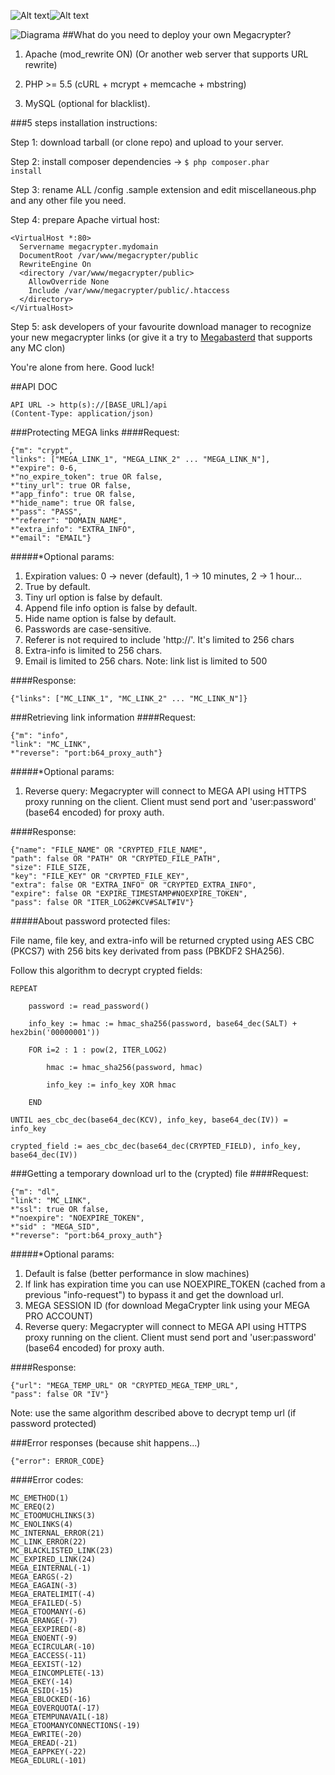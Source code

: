 ![Alt text](/public/images/lock.png?raw=true "MC logo")![Alt text](/public/images/logo.png?raw=true "MC logo")

![Diagrama](https://megacrypter.com/images/diagrama.png)
##What do you need to deploy your own Megacrypter?

1. Apache (mod_rewrite ON) (Or another web server that supports URL rewrite)

2. PHP >= 5.5 (cURL + mcrypt + memcache + mbstring)

3. MySQL (optional for blacklist).

###5 steps installation instructions:

Step 1: download tarball (or clone repo) and upload to your server.

Step 2: install composer dependencies -> <code>$ php composer.phar install</code>

Step 3: rename ALL /config .sample extension and edit miscellaneous.php and any other file you need.

Step 4: prepare Apache virtual host:

```
<VirtualHost *:80>
  Servername megacrypter.mydomain
  DocumentRoot /var/www/megacrypter/public
  RewriteEngine On
  <directory /var/www/megacrypter/public>
    AllowOverride None
    Include /var/www/megacrypter/public/.htaccess
  </directory> 
</VirtualHost>
```

Step 5: ask developers of your favourite download manager to recognize your new megacrypter links (or give it a try to [Megabasterd](https://github.com/tonikelope/megabasterd) that supports any MC clon)

You're alone from here. Good luck!

##API DOC

```
API URL -> http(s)://[BASE_URL]/api
(Content-Type: application/json)
```

###Protecting MEGA links
####Request:
```
{"m": "crypt", 
"links": ["MEGA_LINK_1", "MEGA_LINK_2" ... "MEGA_LINK_N"],
*"expire": 0-6,
*"no_expire_token": true OR false,
*"tiny_url": true OR false,
*"app_finfo": true OR false,
*"hide_name": true OR false,
*"pass": "PASS",
*"referer": "DOMAIN_NAME",
*"extra_info": "EXTRA_INFO",
*"email": "EMAIL"}
```
#####*Optional params:
1. Expiration values: 0 -> never (default), 1 -> 10 minutes, 2 -> 1 hour...
2. True by default.
3. Tiny url option is false by default.
4. Append file info option is false by default.
5. Hide name option is false by default.
6. Passwords are case-sensitive.
7. Referer is not required to include 'http://'. It's limited to 256 chars
8. Extra-info is limited to 256 chars.
9. Email is limited to 256 chars.
Note: link list is limited to 500

####Response:
```
{"links": ["MC_LINK_1", "MC_LINK_2" ... "MC_LINK_N"]}
```

###Retrieving link information
####Request:
```
{"m": "info", 
"link": "MC_LINK",
*"reverse": "port:b64_proxy_auth"}
```
#####*Optional params:
1. Reverse query: Megacrypter will connect to MEGA API using HTTPS proxy running on the client. Client must send port and 'user:password' (base64 encoded) for proxy auth.

####Response:
```
{"name": "FILE_NAME" OR "CRYPTED_FILE_NAME", 
"path": false OR "PATH" OR "CRYPTED_FILE_PATH",
"size": FILE_SIZE, 
"key": "FILE_KEY" OR "CRYPTED_FILE_KEY",
"extra": false OR "EXTRA_INFO" OR "CRYPTED_EXTRA_INFO",
"expire": false OR "EXPIRE_TIMESTAMP#NOEXPIRE_TOKEN",
"pass": false OR "ITER_LOG2#KCV#SALT#IV"}
```
#####About password protected files: 

File name, file key, and extra-info will be returned crypted using AES CBC (PKCS7) with 256 bits key derivated from pass (PBKDF2 SHA256).

Follow this algorithm to decrypt crypted fields:

```
REPEAT
        
    password := read_password()
    
    info_key := hmac := hmac_sha256(password, base64_dec(SALT) + hex2bin('00000001'))
    
    FOR i=2 : 1 : pow(2, ITER_LOG2)
        
        hmac := hmac_sha256(password, hmac)
    
        info_key := info_key XOR hmac
    
    END

UNTIL aes_cbc_dec(base64_dec(KCV), info_key, base64_dec(IV)) = info_key

crypted_field := aes_cbc_dec(base64_dec(CRYPTED_FIELD), info_key, base64_dec(IV))
```

###Getting a temporary download url to the (crypted) file
####Request:
```
{"m": "dl", 
"link": "MC_LINK",
*"ssl": true OR false,
*"noexpire": "NOEXPIRE_TOKEN",
*"sid" : "MEGA_SID",
*"reverse": "port:b64_proxy_auth"}
```
#####*Optional params:
1. Default is false (better performance in slow machines)
2. If link has expiration time you can use NOEXPIRE_TOKEN (cached from a previous "info-request") to bypass it and get the download url.
3. MEGA SESSION ID (for download MegaCrypter link using your MEGA PRO ACCOUNT)
4. Reverse query: Megacrypter will connect to MEGA API using HTTPS proxy running on the client. Client must send port and 'user:password' (base64 encoded) for proxy auth.

####Response:
```
{"url": "MEGA_TEMP_URL" OR "CRYPTED_MEGA_TEMP_URL",
"pass": false OR "IV"}
```

Note: use the same algorithm described above to decrypt temp url (if password protected)


###Error responses (because shit happens...)
```
{"error": ERROR_CODE}
```

####Error codes:
```
MC_EMETHOD(1)
MC_EREQ(2)
MC_ETOOMUCHLINKS(3)
MC_ENOLINKS(4)
MC_INTERNAL_ERROR(21)
MC_LINK_ERROR(22)
MC_BLACKLISTED_LINK(23)
MC_EXPIRED_LINK(24)
MEGA_EINTERNAL(-1)
MEGA_EARGS(-2)
MEGA_EAGAIN(-3)
MEGA_ERATELIMIT(-4)
MEGA_EFAILED(-5)
MEGA_ETOOMANY(-6)
MEGA_ERANGE(-7)
MEGA_EEXPIRED(-8)
MEGA_ENOENT(-9)
MEGA_ECIRCULAR(-10)
MEGA_EACCESS(-11)
MEGA_EEXIST(-12)
MEGA_EINCOMPLETE(-13)
MEGA_EKEY(-14)
MEGA_ESID(-15)
MEGA_EBLOCKED(-16)
MEGA_EOVERQUOTA(-17)
MEGA_ETEMPUNAVAIL(-18)
MEGA_ETOOMANYCONNECTIONS(-19)
MEGA_EWRITE(-20)
MEGA_EREAD(-21)
MEGA_EAPPKEY(-22)
MEGA_EDLURL(-101)
```
